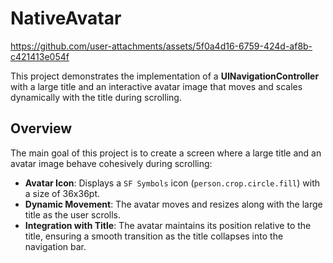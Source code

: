 # NativeAvatar

https://github.com/user-attachments/assets/5f0a4d16-6759-424d-af8b-c421413e054f

This project demonstrates the implementation of a **UINavigationController** with a large title and an interactive avatar image that moves and scales dynamically with the title during scrolling.

## Overview

The main goal of this project is to create a screen where a large title and an avatar image behave cohesively during scrolling:

- **Avatar Icon**: Displays a `SF Symbols` icon (`person.crop.circle.fill`) with a size of 36x36pt.
- **Dynamic Movement**: The avatar moves and resizes along with the large title as the user scrolls.
- **Integration with Title**: The avatar maintains its position relative to the title, ensuring a smooth transition as the title collapses into the navigation bar.
